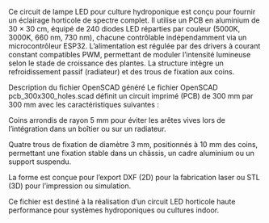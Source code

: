 Ce circuit de lampe LED pour culture hydroponique est conçu pour fournir un éclairage horticole de spectre complet. Il utilise un PCB en aluminium de 30 × 30 cm, équipé de 240 diodes LED réparties par couleur (5000K, 3000K, 660 nm, 730 nm), chacune contrôlable indépendamment via un microcontrôleur ESP32. L’alimentation est régulée par des drivers à courant constant compatibles PWM, permettant de moduler l’intensité lumineuse selon le stade de croissance des plantes. La structure intègre un refroidissement passif (radiateur) et des trous de fixation aux coins.

Description du fichier OpenSCAD généré
Le fichier OpenSCAD pcb_300x300_holes.scad définit un circuit imprimé (PCB) de 300 mm par 300 mm avec les caractéristiques suivantes :

Coins arrondis de rayon 5 mm pour éviter les arêtes vives lors de l’intégration dans un boîtier ou sur un radiateur.

Quatre trous de fixation de diamètre 3 mm, positionnés à 10 mm des coins, permettant une fixation stable dans un châssis, un cadre aluminium ou un support suspendu.

La forme est conçue pour l’export DXF (2D) pour la fabrication laser ou STL (3D) pour l’impression ou simulation.

Ce fichier est destiné à la réalisation d’un circuit LED horticole haute performance pour systèmes hydroponiques ou cultures indoor.
